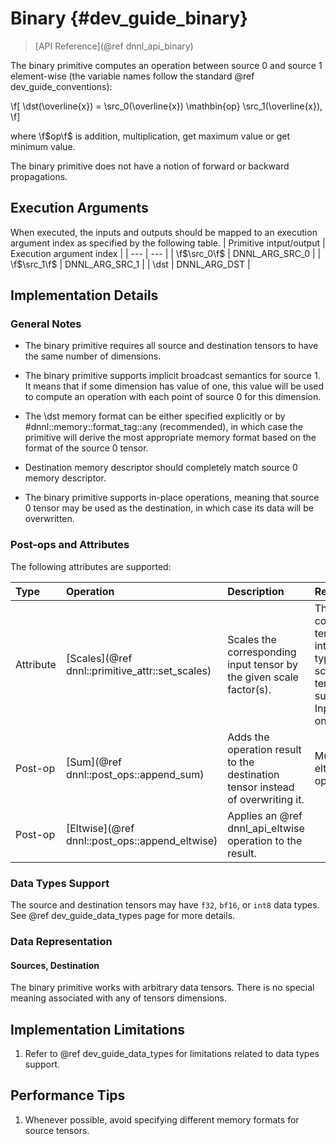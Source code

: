 Binary {#dev_guide_binary}
====================

>
> [API Reference](@ref dnnl_api_binary)
>

The binary primitive computes an operation between source 0 and source 1
element-wise (the variable names follow the standard @ref
dev_guide_conventions):

\f[
    \dst(\overline{x}) =
        \src_0(\overline{x}) \mathbin{op} \src_1(\overline{x}),
\f]

where \f$op\f$ is addition, multiplication, get maximum value or get minimum
value.

The binary primitive does not have a notion of forward or backward propagations.

## Execution Arguments
When executed, the inputs and outputs should be mapped to an execution
argument index as specified by the following table.
| Primitive intput/output | Execution argument index |
| ---                     | ---                      |
| \f$\src_0\f$            | DNNL_ARG_SRC_0           |
| \f$\src_1\f$            | DNNL_ARG_SRC_1           |
| \dst                    | DNNL_ARG_DST             |

## Implementation Details

### General Notes

 * The binary primitive requires all source and destination tensors to have the
   same number of dimensions.

 * The binary primitive supports implicit broadcast semantics for source 1. It
   means that if some dimension has value of one, this value will be used to
   compute an operation with each point of source 0 for this dimension.

 * The \dst memory format can be either specified explicitly or by
   #dnnl::memory::format_tag::any (recommended), in which case the primitive
   will derive the most appropriate memory format based on the format of the
   source 0 tensor.

 * Destination memory descriptor should completely match source 0 memory
   descriptor.

 * The binary primitive supports in-place operations, meaning that source 0
   tensor may be used as the destination, in which case its data will
   be overwritten.


### Post-ops and Attributes

The following attributes are supported:

| Type      | Operation     | Description        | Restrictions
| :--       | :--           | :--                | :--
| Attribute | [Scales](@ref dnnl::primitive_attr::set_scales) | Scales the corresponding input tensor by the given scale factor(s).            | The corresponding tensor has integer data type. Only one scale per tensor is supported. Input tensors only. |
| Post-op   | [Sum](@ref dnnl::post_ops::append_sum)          | Adds the operation result to the destination tensor instead of overwriting it. | Must precede eltwise post-op. |
| Post-op   | [Eltwise](@ref dnnl::post_ops::append_eltwise)  | Applies an @ref dnnl_api_eltwise operation to the result.                      |                               |

### Data Types Support

The source and destination tensors may have `f32`, `bf16`, or `int8` data types.
See @ref dev_guide_data_types page for more details.

### Data Representation

#### Sources, Destination

The binary primitive works with arbitrary data tensors. There is no special
meaning associated with any of tensors dimensions.


## Implementation Limitations

1. Refer to @ref dev_guide_data_types for limitations related to data types
   support.

## Performance Tips

1. Whenever possible, avoid specifying different memory formats for source
   tensors.
